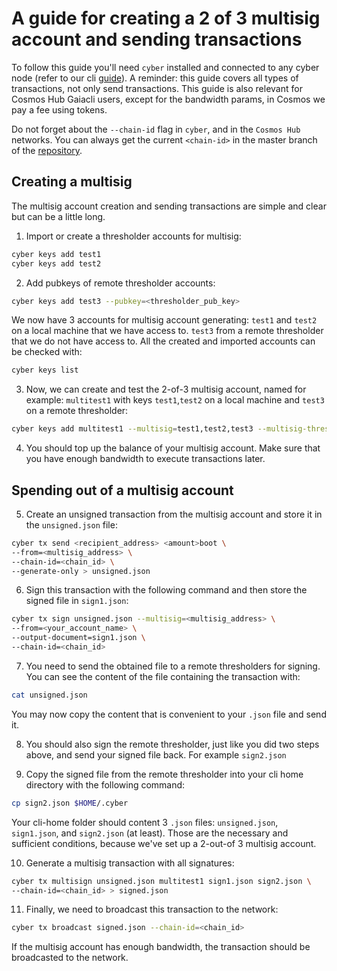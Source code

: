 # A guide for creating a 2 of 3 multisig account and sending transactions

To follow this guide you'll need `cyber` installed and connected to any cyber node (refer to our cli [guide](https://github.com/cybercongress/go-cyber/blob/main/docs/ultimate-commands-guide.md)).
A reminder: this guide covers all types of transactions, not only send transactions. This guide is also relevant for Cosmos Hub Gaiacli users, except for the bandwidth params, in Cosmos we pay a fee using tokens.

Do not forget about the `--chain-id` flag in `cyber`, and in the `Cosmos Hub` networks.
You can always get the current `<chain-id>` in the master branch of the [repository](https://github.com/cybercongress/go-cyber).

## Creating a multisig

The multisig account creation and sending transactions are simple and clear but can be a little long.

1. Import or create a thresholder accounts for multisig:

```bash
cyber keys add test1
cyber keys add test2
```

2. Add pubkeys of remote thresholder accounts:

```bash
cyber keys add test3 --pubkey=<thresholder_pub_key>
```

We now have 3 accounts for multisig account generating:
`test1` and `test2` on a local machine that we have access to.
`test3` from a remote thresholder that we do not have access to.
All the created and imported accounts can be checked with:

```bash
cyber keys list
```

3. Now, we can create and test the 2-of-3 multisig account, named for example: `multitest1` with keys `test1`,`test2` on a local machine and `test3` on a remote thresholder:

```bash
cyber keys add multitest1 --multisig=test1,test2,test3 --multisig-threshold=2
```

4. You should top up the balance of your multisig account. Make sure that you have enough bandwidth to execute transactions later.

## Spending out of a multisig account

5. Create an unsigned transaction from the multisig account and store it in the `unsigned.json` file:

```bash
cyber tx send <recipient_address> <amount>boot \
--from=<multisig_address> \
--chain-id=<chain_id> \
--generate-only > unsigned.json
```

6. Sign this transaction with the following command and then store the signed file in `sign1.json`:

```bash
cyber tx sign unsigned.json --multisig=<multisig_address> \
--from=<your_account_name> \
--output-document=sign1.json \
--chain-id=<chain_id>
```

7. You need to send the obtained file to a remote thresholders for signing. You can see the content of the file containing the transaction with:

 ```bash
cat unsigned.json
```

You may now copy the content that is convenient to your `.json` file and send it.

8. You should also sign the remote thresholder, just like you did two steps above, and send your signed file back.
For example `sign2.json`

9. Copy the signed file from the remote thresholder into your cli home directory with the following command:

```bash
cp sign2.json $HOME/.cyber
```

Your cli-home folder should content 3 `.json` files:
`unsigned.json`, `sign1.json`, and `sign2.json` (at least). Those are the necessary and sufficient conditions, because we've set up a 2-out-of 3 multisig account.

10. Generate a multisig transaction with all signatures:

```bash
cyber tx multisign unsigned.json multitest1 sign1.json sign2.json \
--chain-id=<chain_id> > signed.json
```

11. Finally, we need to broadcast this transaction to the network:

```bash
cyber tx broadcast signed.json --chain-id=<chain_id>
```

If the multisig account has enough bandwidth, the transaction should be broadcasted to the network.
